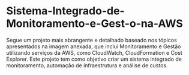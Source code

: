 # Sistema-Integrado-de-Monitoramento-e-Gest-o-na-AWS
Segue um projeto mais abrangente e detalhado baseado nos tópicos apresentados na imagem anexada, que inclui Monitoramento e Gestão utilizando serviços da AWS, como CloudWatch, CloudFormation e Cost Explorer. Este projeto tem como objetivo criar um sistema integrado de monitoramento, automação de infraestrutura e análise de custos.
